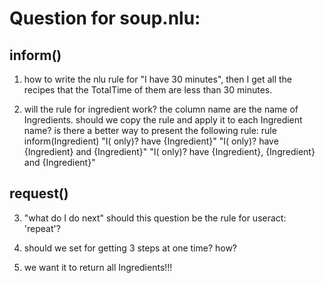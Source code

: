 # Question for soup.nlu:

## inform()
1. how to write the nlu rule for "I have 30 minutes", then I get all the recipes that the TotalTime of them are less than 30 minutes.

2. will the rule for ingredient work? the column name are the name of Ingredients. 
   should we copy the rule and apply it to each Ingredient name?
   is there a better way to present the following rule:
rule inform(Ingredient)
    "I( only)? have {Ingredient}"
    "I( only)? have {Ingredient} and {Ingredient}"
    "I( only)? have {Ingredient}, {Ingredient} and {Ingredient}"

## request()
3. "what do I do next" should this question be the rule for useract: 'repeat'?

4. should we set for getting 3 steps at one time? how?

5. we want it to return all Ingredients!!!
